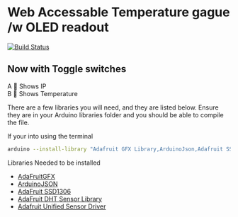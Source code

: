 # Web Accessable Temperature gague /w OLED readout

[![Build Status](https://travis-ci.org/Findarato/Feather-WiFi-OLED-Temp-Monitor.svg?branch=master)](https://travis-ci.org/Findarato/Feather-WiFi-OLED-Temp-Monitor)

## Now with Toggle switches

A :radio_button: Shows IP<br>
B :radio_button: Shows Temperature

There are a few libraries you will need, and they are listed below. Ensure they are in your Arduino libraries folder and you should be able to compile the file.

If your into using the terminal

```bash
arduino --install-library "Adafruit GFX Library,ArduinoJson,Adafruit SSD1306,DHT sensor library,Adafruit Unified Sensor"
```

Libraries Needed to be installed

- [AdaFruitGFX][432f0407]
- [ArduinoJSON][92f91ab3]
- [AdaFruit SSD1306][e13d6d0d]
- [AdaFruit DHT Sensor Library][b4a05a48]
- [Adafruit Unified Sensor Driver][b47100f1]

[432f0407]: https://github.com/adafruit/Adafruit-GFX-Library "Github"
[92f91ab3]: https://github.com/bblanchon/ArduinoJson "Github"
[b47100f1]: https://github.com/adafruit/Adafruit_Sensor "Github"
[b4a05a48]: https://github.com/adafruit/DHT-sensor-library "Github"
[e13d6d0d]: https://github.com/adafruit/Adafruit_SSD1306 "Github"
